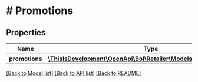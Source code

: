 # # Promotions

## Properties

Name | Type | Description | Notes
------------ | ------------- | ------------- | -------------
**promotions** | [**\ThisIsDevelopment\OpenApi\Bol\Retailer\Models\ReducedPromotion[]**](ReducedPromotion.md) |  | [optional]

[[Back to Model list]](../../README.md#models) [[Back to API list]](../../README.md#endpoints) [[Back to README]](../../README.md)
